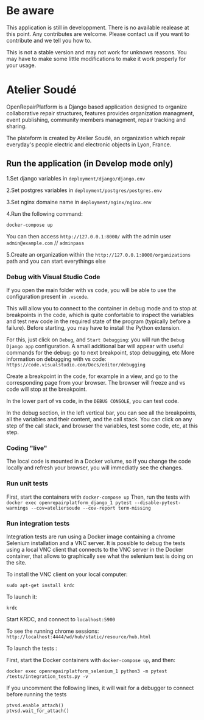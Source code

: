 # Be aware 

This application is still in developpment. There is no available realease at this point. 
Any contributes are welcome. Please contact us if you want to contribute and we tell you how to.

This is not a stable version and may not work for unknows reasons. 
You may have to make some little modifications to make it work properly for your usage. 

# Atelier Soudé

OpenRepairPlatform is a Django based application designed to organize collaborative repair structures, features provides organization managment, event publishing, community members managment, repair tracking and sharing.

The plateform is created by Atelier Soudé, an organization which repair everyday's people electric and electronic objects in Lyon, France.


## Run the application (in Develop mode only)

1.Set django variables in `deployment/django/django.env` 

2.Set postgres variables in `deployment/postgres/postgres.env` 

3.Set nginx domaine name in `deployment/nginx/nginx.env` 

4.Run the following command:

```
docker-compose up
```
You can then access `http://127.0.0.1:8000/` with the admin user `admin@example.com` // `adminpass`

5.Create an organization within the `http://127.0.0.1:8000/organizations` path and you can start everythings else 

### Debug with Visual Studio Code

If you open the main folder with vs code, you will be able to use the configuration present in `.vscode`.

This will allow you to connect to the container in debug mode and to stop at breakpoints in the code, which is quite confortable to inspect the variables and test new code in the required state of the program (typically before a failure).
Before starting, you may have to install the Python extension.

For this, just click on `Debug`, and `Start Debugging`: you will run the `Debug Django app` configuration. 
A small additional bar will appear with useful commands for the debug: go to next breakpoint, stop debugging, etc
More information on debugging with vs code: `https://code.visualstudio.com/Docs/editor/debugging`

Create a breakpoint in the code, for example in a view, and go to the corresponding page from your browser.
The browser will freeze and vs code will stop at the breakpoint.

In the lower part of vs code, in the `DEBUG CONSOLE`, you can test code.

In the debug section, in the left vertical bar, you can see all the breakpoints, all the variables and their content, and the call stack.
You can click on any step of the call stack, and browser the variables, test some code, etc, at this step.

### Coding "live"

The local code is mounted in a Docker volume, so if you change the code locally and refresh your browser, you will immediatly see the changes.

### Run unit tests

First, start the containers with `docker-compose up`
Then, run the tests with `docker exec openrepairplatform_django_1 pytest --disable-pytest-warnings --cov=ateliersoude --cov-report term-missing`


### Run integration tests

Integration tests are run using a Docker image containing a chrome Selenium installation and a VNC server.
It is possible to debug the tests using a local VNC client that connects to the VNC server in the Docker container, that allows to graphically see what the selenium test is doing on the site.

To install the VNC client on your local computer:

`sudo apt-get install krdc`

To launch it:

`krdc`

Start KRDC, and connect to `localhost:5900`

To see the running chrome sessions:
`http://localhost:4444/wd/hub/static/resource/hub.html`

To launch the tests :

First, start the Docker containers with `docker-compose up`, and then:

`docker exec openrepairplatform_selenium_1 python3 -m pytest /tests/integration_tests.py -v`

If you uncomment the following lines, it will wait for a debugger to connect before running the tests

```
ptvsd.enable_attach()
ptvsd.wait_for_attach()
```

